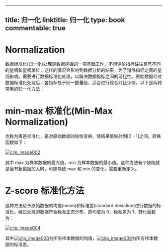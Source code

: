 
---
title: 归一化
linktitle: 归一化
type: book
commentable: true
---

# Normalization

数据标准化(归一化)处理是数据挖掘的一项基础工作，不同评价指标往往具有不同的量纲和量纲单位，这样的情况会影响到数据分析的结果，为了消除指标之间的量纲影响，需要进行数据标准化处理，以解决数据指标之间的可比性。原始数据经过数据标准化处理后，各指标处于同一数量级，适合进行综合对比评价。以下是两种常用的归一化方法：

# min-max 标准化(Min-Max Normalization)

也称为离差标准化，是对原始数据的线性变换，使结果值映射到[0 - 1]之间。转换函数如下：

[![clip_image002](http://images.cnitblog.com/blog/407700/201307/31105200-fa4ecf7c8f7f4960a1cc47c349979c45.gif)](http://images.cnitblog.com/blog/407700/201307/31105200-6bd5002661114e40ba1ee5d7d3377015.gif)

其中 max 为样本数据的最大值，min 为样本数据的最小值。这种方法有个缺陷就是当有新数据加入时，可能导致 max 和 min 的变化，需要重新定义。

# Z-score 标准化方法

这种方法给予原始数据的均值(mean)和标准差(standard deviation)进行数据的标准化。经过处理的数据符合标准正态分布，即均值为 0，标准差为 1，转化函数为：

[![clip_image004](http://images.cnitblog.com/blog/407700/201307/31105201-fa88e179a3ed46e99372f1804a914c4f.gif)](http://images.cnitblog.com/blog/407700/201307/31105201-a6fe07c7a6764af0ac554988a3468917.gif)

其中[![clip_image006](http://images.cnitblog.com/blog/407700/201307/31105201-d56ab5212c974bc7816b147c6051f54f.gif)](http://images.cnitblog.com/blog/407700/201307/31105201-9d0fa14ece1946f38e3888c5549eb5d9.gif)为所有样本数据的均值，[![clip_image008](http://images.cnitblog.com/blog/407700/201307/31105202-56805481fe2f4c10804c5c5d83be27b1.gif)](http://images.cnitblog.com/blog/407700/201307/31105202-75fa8d217dcb462d81166b034ba7b400.gif)为所有样本数据的标准差。

    